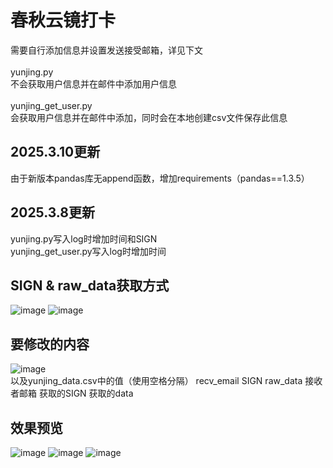 # 春秋云镜打卡
需要自行添加信息并设置发送接受邮箱，详见下文\
\
yunjing.py\
不会获取用户信息并在邮件中添加用户信息\
\
yunjing_get_user.py\
会获取用户信息并在邮件中添加，同时会在本地创建csv文件保存此信息

## 2025.3.10更新
由于新版本pandas库无append函数，增加requirements（pandas==1.3.5）

## 2025.3.8更新
yunjing.py写入log时增加时间和SIGN\
yunjing_get_user.py写入log时增加时间

## SIGN & raw_data获取方式
![image](https://github.com/user-attachments/assets/55c0ec8a-2bd6-4555-93a9-022d727e50e3)
![image](https://github.com/user-attachments/assets/d22b5315-8a32-4b0c-811c-8203c44caa5c)

## 要修改的内容
![image](https://github.com/user-attachments/assets/27b34c99-8f43-4a23-92e3-17c11138bb31)\
以及yunjing_data.csv中的值（使用空格分隔）
recv_email SIGN raw_data
接收者邮箱 获取的SIGN 获取的data

## 效果预览
![image](https://github.com/user-attachments/assets/be1a495c-ae4c-4c19-be21-b73333017327)
![image](https://github.com/user-attachments/assets/810661e9-fe68-48c4-8149-b1cce9d0ad1c)
![image](https://github.com/user-attachments/assets/13e21ccd-6ef3-4cac-aa83-ed9b99709383)
